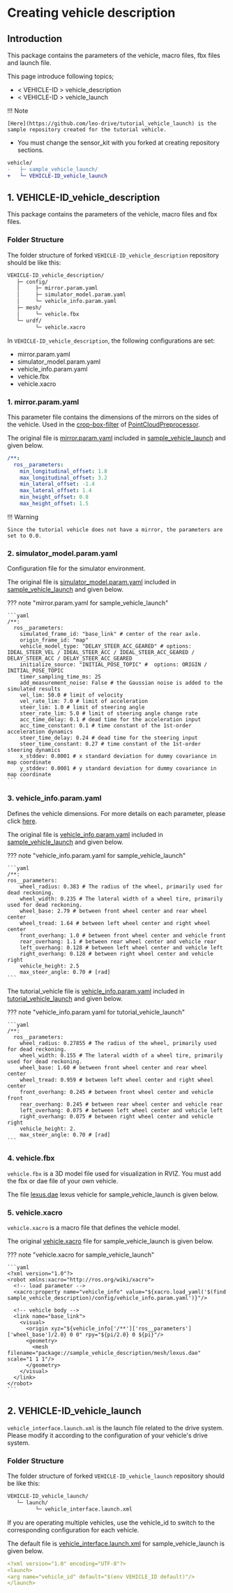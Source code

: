 # Creating vehicle description

## Introduction

This package contains the parameters of the vehicle, macro files, fbx files and launch file.

This page introduce following topics;

- < VEHICLE-ID > vehicle_description
- < VEHICLE-ID > vehicle_launch

!!! Note

    [Here](https://github.com/leo-drive/tutorial_vehicle_launch) is the sample repository created for the tutorial vehicle.

- You must change the sensor_kit with you forked at creating repository sections.

```diff
vehicle/
-   ├─ sample_vehicle_launch/
+   └─ VEHICLE-ID_vehicle_launch
```

## 1. VEHICLE-ID_vehicle_description

This package contains the parameters of the vehicle, macro files and fbx files.

### Folder Structure

The folder structure of forked `VEHICLE-ID_vehicle_description` repository should be like this:

```diff
VEHICLE-ID_vehicle_description/
   ├─ config/
   │     ├─ mirror.param.yaml
   │     ├─ simulator_model.param.yaml
   │     └─ vehicle_info.param.yaml
   ├─ mesh/
   │     └─ vehicle.fbx
   └─ urdf/
         └─ vehicle.xacro
```

In `VEHICLE-ID_vehicle_description`, the following configurations are set:

- mirror.param.yaml
- simulator_model.param.yaml
- vehicle_info.param.yaml
- vehicle.fbx
- vehicle.xacro

### 1. mirror.param.yaml

This parameter file contains the dimensions of the mirrors on the sides of the vehicle.
Used in the [crop-box-filter](https://autowarefoundation.github.io/autoware.universe/main/sensing/pointcloud_preprocessor/docs/crop-box-filter/) of
[PointCloudPreprocessor](https://autowarefoundation.github.io/autoware-documentation/main/design/autoware-architecture/sensing/data-types/point-cloud/).

The original file is [mirror.param.yaml](https://github.com/autowarefoundation/sample_vehicle_launch/blob/main/sample_vehicle_description/config/mirror.param.yaml)
included in [sample_vehicle_launch](https://github.com/autowarefoundation/sample_vehicle_launch/tree/main) and given below.

```yaml
/**:
  ros__parameters:
    min_longitudinal_offset: 1.8
    max_longitudinal_offset: 3.2
    min_lateral_offset: -1.4
    max_lateral_offset: 1.4
    min_height_offset: 0.8
    max_height_offset: 1.5
```

!!! Warning

    Since the tutorial vehicle does not have a mirror, the parameters are set to 0.0.

### 2. simulator_model.param.yaml

Configuration file for the simulator environment.

The original file is [simulator_model.param.yaml](https://github.com/autowarefoundation/sample_vehicle_launch/blob/main/sample_vehicle_description/config/simulator_model.param.yaml)
included in [sample_vehicle_launch](https://github.com/autowarefoundation/sample_vehicle_launch/tree/main) and given below.

??? note "mirror.param.yaml for sample_vehicle_launch"

    ```yaml
    /**:
      ros__parameters:
        simulated_frame_id: "base_link" # center of the rear axle.
        origin_frame_id: "map"
        vehicle_model_type: "DELAY_STEER_ACC_GEARED" # options: IDEAL_STEER_VEL / IDEAL_STEER_ACC / IDEAL_STEER_ACC_GEARED / DELAY_STEER_ACC / DELAY_STEER_ACC_GEARED
        initialize_source: "INITIAL_POSE_TOPIC" #  options: ORIGIN / INITIAL_POSE_TOPIC
        timer_sampling_time_ms: 25
        add_measurement_noise: False # the Gaussian noise is added to the simulated results
        vel_lim: 50.0 # limit of velocity
        vel_rate_lim: 7.0 # limit of acceleration
        steer_lim: 1.0 # limit of steering angle
        steer_rate_lim: 5.0 # limit of steering angle change rate
        acc_time_delay: 0.1 # dead time for the acceleration input
        acc_time_constant: 0.1 # time constant of the 1st-order acceleration dynamics
        steer_time_delay: 0.24 # dead time for the steering input
        steer_time_constant: 0.27 # time constant of the 1st-order steering dynamics
        x_stddev: 0.0001 # x standard deviation for dummy covariance in map coordinate
        y_stddev: 0.0001 # y standard deviation for dummy covariance in map coordinate
    ```

### 3. vehicle_info.param.yaml

Defines the vehicle dimensions. For more details on each parameter, please click [here](https://autowarefoundation.github.io/autoware-documentation/main/design/autoware-interfaces/components/vehicle-dimensions/).

The original file is [vehicle_info.param.yaml](https://github.com/autowarefoundation/sample_vehicle_launch/blob/main/sample_vehicle_description/config/vehicle_info.param.yaml)
included in [sample_vehicle_launch](https://github.com/autowarefoundation/sample_vehicle_launch/tree/main) and given below.

??? note "vehicle_info.param.yaml for sample_vehicle_launch"

    ```yaml
    /**:
    ros__parameters:
        wheel_radius: 0.383 # The radius of the wheel, primarily used for dead reckoning.
        wheel_width: 0.235 # The lateral width of a wheel tire, primarily used for dead reckoning.
        wheel_base: 2.79 # between front wheel center and rear wheel center
        wheel_tread: 1.64 # between left wheel center and right wheel center
        front_overhang: 1.0 # between front wheel center and vehicle front
        rear_overhang: 1.1 # between rear wheel center and vehicle rear
        left_overhang: 0.128 # between left wheel center and vehicle left
        right_overhang: 0.128 # between right wheel center and vehicle right
        vehicle_height: 2.5
        max_steer_angle: 0.70 # [rad]
    ```

The tutorial_vehicle file is [vehicle_info.param.yaml](https://github.com/leo-drive/tutorial_vehicle_launch/blob/main/tutorial_vehicle_description/config/vehicle_info.param.yaml)
included in [tutorial_vehicle_launch](https://github.com/leo-drive/tutorial_vehicle_launch/tree/main) and given below.

??? note "vehicle_info.param.yaml for tutorial_vehicle_launch"

    ```yaml
    /**:
      ros__parameters:
        wheel_radius: 0.27855 # The radius of the wheel, primarily used for dead reckoning.
        wheel_width: 0.155 # The lateral width of a wheel tire, primarily used for dead reckoning.
        wheel_base: 1.60 # between front wheel center and rear wheel center
        wheel_tread: 0.959 # between left wheel center and right wheel center
        front_overhang: 0.245 # between front wheel center and vehicle front
        rear_overhang: 0.245 # between rear wheel center and vehicle rear
        left_overhang: 0.075 # between left wheel center and vehicle left
        right_overhang: 0.075 # between right wheel center and vehicle right
        vehicle_height: 2.
        max_steer_angle: 0.70 # [rad]
    ```

### 4. vehicle.fbx

`vehicle.fbx` is a 3D model file used for visualization in RVIZ.
You must add the fbx or dae file of your own vehicle.

The file [lexus.dae](https://github.com/autowarefoundation/sample_vehicle_launch/tree/main/sample_vehicle_description/mesh) lexus vehicle for sample_vehicle_launch is given below.

### 5. vehicle.xacro

`vehicle.xacro` is a macro file that defines the vehicle model.

The original [vehicle.xacro](https://github.com/autowarefoundation/sample_vehicle_launch/blob/main/sample_vehicle_description/urdf/vehicle.xacro) file for sample_vehicle_launch is given below.

??? note "vehicle.xacro for sample_vehicle_launch"

    ```yaml
    <?xml version="1.0"?>
    <robot xmlns:xacro="http://ros.org/wiki/xacro">
      <!-- load parameter -->
      <xacro:property name="vehicle_info" value="${xacro.load_yaml('$(find sample_vehicle_description)/config/vehicle_info.param.yaml')}"/>

      <!-- vehicle body -->
      <link name="base_link">
        <visual>
          <origin xyz="${vehicle_info['/**']['ros__parameters']['wheel_base']/2.0} 0 0" rpy="${pi/2.0} 0 ${pi}"/>
          <geometry>
            <mesh filename="package://sample_vehicle_description/mesh/lexus.dae" scale="1 1 1"/>
          </geometry>
        </visual>
      </link>
    </robot>
    ```

## 2. VEHICLE-ID_vehicle_launch

`vehicle_interface.launch.xml` is the launch file related to the drive system. Please modify it according
to the configuration of your vehicle's drive system.

### Folder Structure

The folder structure of forked `VEHICLE-ID_vehicle_launch` repository should be like this:

```diff
VEHICLE-ID_vehicle_launch/
   └─ launch/
         └─ vehicle_interface.launch.xml
```

If you are operating multiple vehicles, use the vehicle_id to switch to the corresponding configuration for each vehicle.

The default file is [vehicle_interface.launch.xml](https://github.com/autowarefoundation/sample_vehicle_launch/blob/main/sample_vehicle_launch/launch/vehicle_interface.launch.xml) for sample_vehicle_launch is given below.

```yaml
<?xml version="1.0" encoding="UTF-8"?>
<launch>
<arg name="vehicle_id" default="$(env VEHICLE_ID default)"/>
</launch>
```
